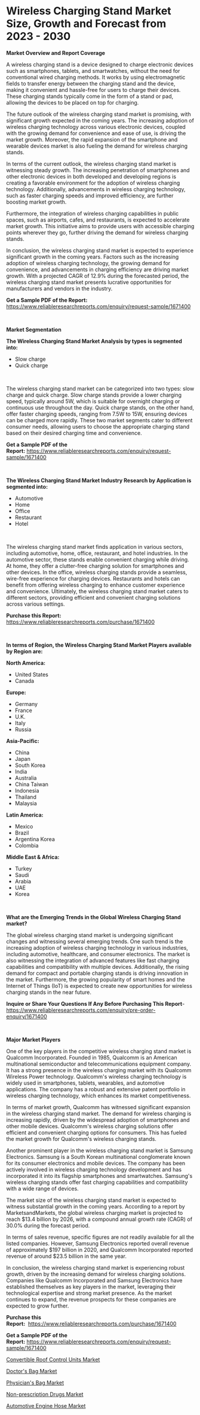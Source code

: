 <p><h1>Wireless Charging Stand Market Size, Growth and Forecast from 2023 - 2030</h1></p><p><strong>Market Overview and Report Coverage</strong></p>
<p><p>A wireless charging stand is a device designed to charge electronic devices such as smartphones, tablets, and smartwatches, without the need for conventional wired charging methods. It works by using electromagnetic fields to transfer energy between the charging stand and the device, making it convenient and hassle-free for users to charge their devices. These charging stands typically come in the form of a stand or pad, allowing the devices to be placed on top for charging.</p><p>The future outlook of the wireless charging stand market is promising, with significant growth expected in the coming years. The increasing adoption of wireless charging technology across various electronic devices, coupled with the growing demand for convenience and ease of use, is driving the market growth. Moreover, the rapid expansion of the smartphone and wearable devices market is also fueling the demand for wireless charging stands.</p><p>In terms of the current outlook, the wireless charging stand market is witnessing steady growth. The increasing penetration of smartphones and other electronic devices in both developed and developing regions is creating a favorable environment for the adoption of wireless charging technology. Additionally, advancements in wireless charging technology, such as faster charging speeds and improved efficiency, are further boosting market growth.</p><p>Furthermore, the integration of wireless charging capabilities in public spaces, such as airports, cafes, and restaurants, is expected to accelerate market growth. This initiative aims to provide users with accessible charging points wherever they go, further driving the demand for wireless charging stands.</p><p>In conclusion, the wireless charging stand market is expected to experience significant growth in the coming years. Factors such as the increasing adoption of wireless charging technology, the growing demand for convenience, and advancements in charging efficiency are driving market growth. With a projected CAGR of 12.9% during the forecasted period, the wireless charging stand market presents lucrative opportunities for manufacturers and vendors in the industry.</p></p>
<p><strong>Get a Sample PDF of the Report:</strong> <a href="https://www.reliableresearchreports.com/enquiry/request-sample/1671400">https://www.reliableresearchreports.com/enquiry/request-sample/1671400</a></p>
<p>&nbsp;</p>
<p><strong>Market Segmentation</strong></p>
<p><strong>The Wireless Charging Stand Market Analysis by types is segmented into:</strong></p>
<p><ul><li>Slow charge</li><li>Quick charge</li></ul></p>
<p>&nbsp;</p>
<p><p>The wireless charging stand market can be categorized into two types: slow charge and quick charge. Slow charge stands provide a lower charging speed, typically around 5W, which is suitable for overnight charging or continuous use throughout the day. Quick charge stands, on the other hand, offer faster charging speeds, ranging from 7.5W to 15W, ensuring devices can be charged more rapidly. These two market segments cater to different consumer needs, allowing users to choose the appropriate charging stand based on their desired charging time and convenience.</p></p>
<p><strong>Get a Sample PDF of the Report:</strong>&nbsp;<a href="https://www.reliableresearchreports.com/enquiry/request-sample/1671400">https://www.reliableresearchreports.com/enquiry/request-sample/1671400</a></p>
<p>&nbsp;</p>
<p><strong>The Wireless Charging Stand Market Industry Research by Application is segmented into:</strong></p>
<p><ul><li>Automotive</li><li>Home</li><li>Office</li><li>Restaurant</li><li>Hotel</li></ul></p>
<p>&nbsp;</p>
<p><p>The wireless charging stand market finds application in various sectors, including automotive, home, office, restaurant, and hotel industries. In the automotive sector, these stands enable convenient charging while driving. At home, they offer a clutter-free charging solution for smartphones and other devices. In the office, wireless charging stands provide a seamless, wire-free experience for charging devices. Restaurants and hotels can benefit from offering wireless charging to enhance customer experience and convenience. Ultimately, the wireless charging stand market caters to different sectors, providing efficient and convenient charging solutions across various settings.</p></p>
<p><strong>Purchase this Report:</strong>&nbsp; <a href="https://www.reliableresearchreports.com/purchase/1671400">https://www.reliableresearchreports.com/purchase/1671400</a></p>
<p>&nbsp;</p>
<p><strong>In terms of Region, the Wireless Charging Stand Market Players available by Region are:</strong></p>
<p>
    <p> <strong> North America: </strong>
        <ul>
            <li>United States</li>
            <li>Canada</li>
        </ul>
        </p> 
    <p> <strong> Europe: </strong>
        <ul>
            <li>Germany</li>
            <li>France</li>
            <li>U.K.</li>
            <li>Italy</li>
            <li>Russia</li>
        </ul>
        </p> 
    <p> <strong> Asia-Pacific: </strong>
        <ul>
            <li>China</li>
            <li>Japan</li>
            <li>South Korea</li>
            <li>India</li>
            <li>Australia</li>
            <li>China Taiwan</li>
            <li>Indonesia</li>
            <li>Thailand</li>
            <li>Malaysia</li>
        </ul>
        </p> 
    <p> <strong> Latin America: </strong>
        <ul>
            <li>Mexico</li>
            <li>Brazil</li>
            <li>Argentina Korea</li>
            <li>Colombia</li>
        </ul>
        </p> 
    <p> <strong> Middle East & Africa: </strong>
        <ul>
            <li>Turkey</li>
            <li>Saudi</li>
            <li>Arabia</li>
            <li>UAE</li>
            <li>Korea</li>
        </ul>
    </p>
    </p>
<p>&nbsp;</p>
<p><strong>What are the Emerging Trends in the Global Wireless Charging Stand market?</strong></p>
<p><p>The global wireless charging stand market is undergoing significant changes and witnessing several emerging trends. One such trend is the increasing adoption of wireless charging technology in various industries, including automotive, healthcare, and consumer electronics. The market is also witnessing the integration of advanced features like fast charging capabilities and compatibility with multiple devices. Additionally, the rising demand for compact and portable charging stands is driving innovation in the market. Furthermore, the growing popularity of smart homes and the Internet of Things (IoT) is expected to create new opportunities for wireless charging stands in the near future.</p></p>
<p><strong>Inquire or Share Your Questions If Any Before Purchasing This Report</strong>- <a href="https://www.reliableresearchreports.com/enquiry/pre-order-enquiry/1671400">https://www.reliableresearchreports.com/enquiry/pre-order-enquiry/1671400</a></p>
<p>&nbsp;</p>
<p><strong>Major Market Players</strong></p>
<p><p>One of the key players in the competitive wireless charging stand market is Qualcomm Incorporated. Founded in 1985, Qualcomm is an American multinational semiconductor and telecommunications equipment company. It has a strong presence in the wireless charging market with its Qualcomm Wireless Power technology. Qualcomm's wireless charging technology is widely used in smartphones, tablets, wearables, and automotive applications. The company has a robust and extensive patent portfolio in wireless charging technology, which enhances its market competitiveness.</p><p>In terms of market growth, Qualcomm has witnessed significant expansion in the wireless charging stand market. The demand for wireless charging is increasing rapidly, driven by the widespread adoption of smartphones and other mobile devices. Qualcomm's wireless charging solutions offer efficient and convenient charging options for consumers. This has fueled the market growth for Qualcomm's wireless charging stands.</p><p>Another prominent player in the wireless charging stand market is Samsung Electronics. Samsung is a South Korean multinational conglomerate known for its consumer electronics and mobile devices. The company has been actively involved in wireless charging technology development and has incorporated it into its flagship smartphones and smartwatches. Samsung's wireless charging stands offer fast charging capabilities and compatibility with a wide range of devices.</p><p>The market size of the wireless charging stand market is expected to witness substantial growth in the coming years. According to a report by MarketsandMarkets, the global wireless charging market is projected to reach $13.4 billion by 2026, with a compound annual growth rate (CAGR) of 30.0% during the forecast period.</p><p>In terms of sales revenue, specific figures are not readily available for all the listed companies. However, Samsung Electronics reported overall revenue of approximately $197 billion in 2020, and Qualcomm Incorporated reported revenue of around $23.5 billion in the same year.</p><p>In conclusion, the wireless charging stand market is experiencing robust growth, driven by the increasing demand for wireless charging solutions. Companies like Qualcomm Incorporated and Samsung Electronics have established themselves as key players in the market, leveraging their technological expertise and strong market presence. As the market continues to expand, the revenue prospects for these companies are expected to grow further.</p></p>
<p><strong>Purchase this Report:</strong>&nbsp;&nbsp;<a href="https://www.reliableresearchreports.com/purchase/1671400">https://www.reliableresearchreports.com/purchase/1671400</a></p>
<p></p>
<p><strong>Get a Sample PDF of the Report:</strong>&nbsp;<a href="https://www.reliableresearchreports.com/enquiry/request-sample/1671400">https://www.reliableresearchreports.com/enquiry/request-sample/1671400</a></p>
<p><p><a href="https://github.com/FassouRP/Market-Research-Report-List-1/blob/main/convertible-roof-control-units-market.md">Convertible Roof Control Units Market</a></p><p><a href="https://www.linkedin.com/pulse/doctors-bag-market-size-share-global-analysis-report-2023-2030-jakpf/">Doctor's Bag Market</a></p><p><a href="https://www.linkedin.com/pulse/physicians-bag-market-share-amp-new-trends-analysis-report-type-8svaf/">Physician's Bag Market</a></p><p><a href="https://medium.com/@wine.sight.theme/non-prescription-drugs-market-size-cagr-trends-2024-2030-392e1c7641c3">Non-prescription Drugs Market</a></p><p><a href="https://github.com/rexevange/Market-Research-Report-List-1/blob/main/automotive-engine-hose-market.md">Automotive Engine Hose Market</a></p></p>